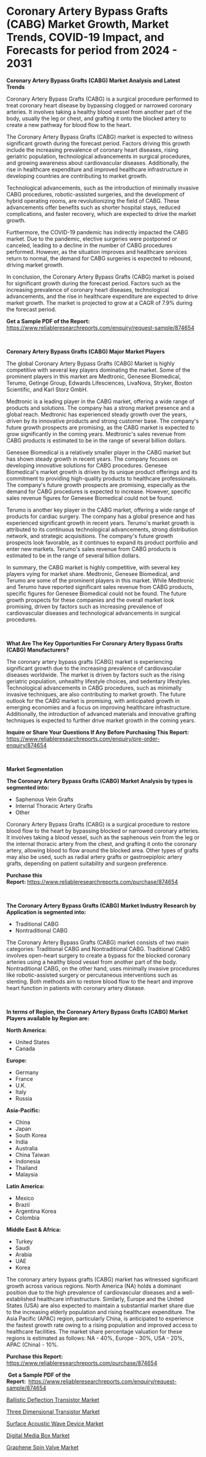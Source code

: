 <p><h1>Coronary Artery Bypass Grafts (CABG) Market Growth, Market Trends, COVID-19 Impact, and Forecasts for period from 2024 - 2031</h1></p><p><strong>Coronary Artery Bypass Grafts (CABG) Market Analysis and Latest Trends</strong></p>
<p><p>Coronary Artery Bypass Grafts (CABG) is a surgical procedure performed to treat coronary heart disease by bypassing clogged or narrowed coronary arteries. It involves taking a healthy blood vessel from another part of the body, usually the leg or chest, and grafting it onto the blocked artery to create a new pathway for blood flow to the heart.</p><p>The Coronary Artery Bypass Grafts (CABG) market is expected to witness significant growth during the forecast period. Factors driving this growth include the increasing prevalence of coronary heart diseases, rising geriatric population, technological advancements in surgical procedures, and growing awareness about cardiovascular diseases. Additionally, the rise in healthcare expenditure and improved healthcare infrastructure in developing countries are contributing to market growth.</p><p>Technological advancements, such as the introduction of minimally invasive CABG procedures, robotic-assisted surgeries, and the development of hybrid operating rooms, are revolutionizing the field of CABG. These advancements offer benefits such as shorter hospital stays, reduced complications, and faster recovery, which are expected to drive the market growth.</p><p>Furthermore, the COVID-19 pandemic has indirectly impacted the CABG market. Due to the pandemic, elective surgeries were postponed or canceled, leading to a decline in the number of CABG procedures performed. However, as the situation improves and healthcare services return to normal, the demand for CABG surgeries is expected to rebound, driving market growth.</p><p>In conclusion, the Coronary Artery Bypass Grafts (CABG) market is poised for significant growth during the forecast period. Factors such as the increasing prevalence of coronary heart diseases, technological advancements, and the rise in healthcare expenditure are expected to drive market growth. The market is projected to grow at a CAGR of 7.9% during the forecast period.</p></p>
<p><strong>Get a Sample PDF of the Report:&nbsp;</strong> <a href="https://www.reliableresearchreports.com/enquiry/request-sample/874654">https://www.reliableresearchreports.com/enquiry/request-sample/874654</a></p>
<p>&nbsp;</p>
<p><strong>Coronary Artery Bypass Grafts (CABG) Major Market Players</strong></p>
<p><p>The global Coronary Artery Bypass Grafts (CABG) Market is highly competitive with several key players dominating the market. Some of the prominent players in this market are Medtronic, Genesee Biomedical, Terumo, Getinge Group, Edwards Lifesciences, LivaNova, Stryker, Boston Scientific, and Karl Storz GmbH.</p><p>Medtronic is a leading player in the CABG market, offering a wide range of products and solutions. The company has a strong market presence and a global reach. Medtronic has experienced steady growth over the years, driven by its innovative products and strong customer base. The company's future growth prospects are promising, as the CABG market is expected to grow significantly in the coming years. Medtronic's sales revenue from CABG products is estimated to be in the range of several billion dollars.</p><p>Genesee Biomedical is a relatively smaller player in the CABG market but has shown steady growth in recent years. The company focuses on developing innovative solutions for CABG procedures. Genesee Biomedical's market growth is driven by its unique product offerings and its commitment to providing high-quality products to healthcare professionals. The company's future growth prospects are promising, especially as the demand for CABG procedures is expected to increase. However, specific sales revenue figures for Genesee Biomedical could not be found.</p><p>Terumo is another key player in the CABG market, offering a wide range of products for cardiac surgery. The company has a global presence and has experienced significant growth in recent years. Terumo's market growth is attributed to its continuous technological advancements, strong distribution network, and strategic acquisitions. The company's future growth prospects look favorable, as it continues to expand its product portfolio and enter new markets. Terumo's sales revenue from CABG products is estimated to be in the range of several billion dollars.</p><p>In summary, the CABG market is highly competitive, with several key players vying for market share. Medtronic, Genesee Biomedical, and Terumo are some of the prominent players in this market. While Medtronic and Terumo have reported significant sales revenue from CABG products, specific figures for Genesee Biomedical could not be found. The future growth prospects for these companies and the overall market look promising, driven by factors such as increasing prevalence of cardiovascular diseases and technological advancements in surgical procedures.</p></p>
<p>&nbsp;</p>
<p><strong>What Are The Key Opportunities For Coronary Artery Bypass Grafts (CABG) Manufacturers?</strong></p>
<p><p>The coronary artery bypass grafts (CABG) market is experiencing significant growth due to the increasing prevalence of cardiovascular diseases worldwide. The market is driven by factors such as the rising geriatric population, unhealthy lifestyle choices, and sedentary lifestyles. Technological advancements in CABG procedures, such as minimally invasive techniques, are also contributing to market growth. The future outlook for the CABG market is promising, with anticipated growth in emerging economies and a focus on improving healthcare infrastructure. Additionally, the introduction of advanced materials and innovative grafting techniques is expected to further drive market growth in the coming years.</p></p>
<p><strong>Inquire or Share Your Questions If Any Before Purchasing This Report:</strong> <a href="https://www.reliableresearchreports.com/enquiry/pre-order-enquiry/874654">https://www.reliableresearchreports.com/enquiry/pre-order-enquiry/874654</a></p>
<p>&nbsp;</p>
<p><strong>Market Segmentation</strong></p>
<p><strong>The Coronary Artery Bypass Grafts (CABG) Market Analysis by types is segmented into:</strong></p>
<p><ul><li>Saphenous Vein Grafts</li><li>Internal Thoracic Artery Grafts</li><li>Other</li></ul></p>
<p><p>Coronary Artery Bypass Grafts (CABG) is a surgical procedure to restore blood flow to the heart by bypassing blocked or narrowed coronary arteries. It involves taking a blood vessel, such as the saphenous vein from the leg or the internal thoracic artery from the chest, and grafting it onto the coronary artery, allowing blood to flow around the blocked area. Other types of grafts may also be used, such as radial artery grafts or gastroepiploic artery grafts, depending on patient suitability and surgeon preference.</p></p>
<p><strong>Purchase this Report:&nbsp;</strong><a href="https://www.reliableresearchreports.com/purchase/874654">https://www.reliableresearchreports.com/purchase/874654</a></p>
<p>&nbsp;</p>
<p><strong>The Coronary Artery Bypass Grafts (CABG) Market Industry Research by Application is segmented into:</strong></p>
<p><ul><li>Traditional CABG</li><li>Nontraditional CABG</li></ul></p>
<p><p>The Coronary Artery Bypass Grafts (CABG) market consists of two main categories: Traditional CABG and Nontraditional CABG. Traditional CABG involves open-heart surgery to create a bypass for the blocked coronary arteries using a healthy blood vessel from another part of the body. Nontraditional CABG, on the other hand, uses minimally invasive procedures like robotic-assisted surgery or percutaneous interventions such as stenting. Both methods aim to restore blood flow to the heart and improve heart function in patients with coronary artery disease.</p></p>
<p>&nbsp;</p>
<p><strong>In terms of Region, the Coronary Artery Bypass Grafts (CABG) Market Players available by Region are:</strong></p>
<p>
    <p> <strong> North America: </strong>
        <ul>
            <li>United States</li>
            <li>Canada</li>
        </ul>
        </p> 
    <p> <strong> Europe: </strong>
        <ul>
            <li>Germany</li>
            <li>France</li>
            <li>U.K.</li>
            <li>Italy</li>
            <li>Russia</li>
        </ul>
        </p> 
    <p> <strong> Asia-Pacific: </strong>
        <ul>
            <li>China</li>
            <li>Japan</li>
            <li>South Korea</li>
            <li>India</li>
            <li>Australia</li>
            <li>China Taiwan</li>
            <li>Indonesia</li>
            <li>Thailand</li>
            <li>Malaysia</li>
        </ul>
        </p> 
    <p> <strong> Latin America: </strong>
        <ul>
            <li>Mexico</li>
            <li>Brazil</li>
            <li>Argentina Korea</li>
            <li>Colombia</li>
        </ul>
        </p> 
    <p> <strong> Middle East & Africa: </strong>
        <ul>
            <li>Turkey</li>
            <li>Saudi</li>
            <li>Arabia</li>
            <li>UAE</li>
            <li>Korea</li>
        </ul>
    </p>
    </p>
<p><p>The coronary artery bypass grafts (CABG) market has witnessed significant growth across various regions. North America (NA) holds a dominant position due to the high prevalence of cardiovascular diseases and a well-established healthcare infrastructure. Similarly, Europe and the United States (USA) are also expected to maintain a substantial market share due to the increasing elderly population and rising healthcare expenditure. The Asia Pacific (APAC) region, particularly China, is anticipated to experience the fastest growth rate owing to a rising population and improved access to healthcare facilities. The market share percentage valuation for these regions is estimated as follows: NA - 40%, Europe - 30%, USA - 20%, APAC (China) - 10%.</p></p>
<p><strong>Purchase this Report: </strong><a href="https://www.reliableresearchreports.com/purchase/874654">https://www.reliableresearchreports.com/purchase/874654</a></p>
<p>&nbsp;<strong>Get a Sample PDF of the Report:&nbsp;&nbsp;</strong><a href="https://www.reliableresearchreports.com/enquiry/request-sample/874654">https://www.reliableresearchreports.com/enquiry/request-sample/874654</a></p>
<p><strong></strong></p>
<p><p><a href="https://medium.com/@charvi.reportprime/ballistic-deflection-transistor-market-competitive-analysis-market-trends-and-forecast-to-2031-d614d4fcce6b">Ballistic Deflection Transistor Market</a></p><p><a href="https://medium.com/@charvi.reportprime/three-dimensional-transistor-market-size-and-market-trends-complete-industry-overview-2024-to-c9e220ebfbe7">Three Dimensional Transistor Market</a></p><p><a href="https://medium.com/@charvi.reportprime/surface-acoustic-wave-device-market-insights-into-market-cagr-market-trends-and-growth-c9406b244e2e">Surface Acoustic Wave Device Market</a></p><p><a href="https://medium.com/@charvi.reportprime/digital-media-box-nbsp-market-focuses-on-market-share-size-and-projected-forecast-till-2031-9a4c2d3f4919">Digital Media Box Market</a></p><p><a href="https://medium.com/@charvi.reportprime/graphene-spin-valve-market-trends-and-market-analysis-forecasted-for-period-2024-2031-fa59dc807479">Graphene Spin Valve Market</a></p></p>